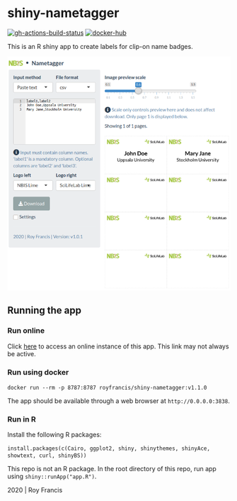 # shiny-nametagger

[![gh-actions-build-status](https://github.com/royfrancis/shiny-nametagger/workflows/build/badge.svg)](https://github.com/royfrancis/shiny-nametagger/actions?workflow=build) [![docker-hub](https://img.shields.io/docker/image-size/royfrancis/shiny-nametagger?label=dockerhub)](https://hub.docker.com/repository/docker/royfrancis/shiny-nametagger)

This is an R shiny app to create labels for clip-on name badges.

![](preview.png)

## Running the app

### Run online

Click [here](https://roymf.shinyapps.io/nametagger/) to access an online instance of this app. This link may not always be active.

### Run using docker

```
docker run --rm -p 8787:8787 royfrancis/shiny-nametagger:v1.1.0
```

The app should be available through a web browser at `http://0.0.0.0:3838`.

### Run in R

Install the following R packages:

```
install.packages(c(Cairo, ggplot2, shiny, shinythemes, shinyAce, showtext, curl, shinyBS))
```

This repo is not an R package. In the root directory of this repo, run app using `shiny::runApp("app.R")`.

2020 | Roy Francis
